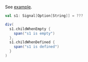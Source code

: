 See [example](/core/example-signal-of-option).


```scala
val s1: Signal[Option[String]] = ???

div(
  s1.childWhenEmpty {
    span("s1 is empty")
  },
  s1.childWhenDefined {
    span("s1 is defined")
  }
)
```
